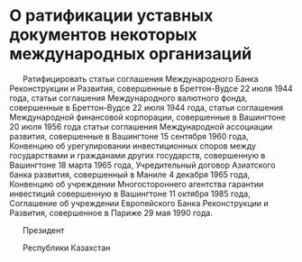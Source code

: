 # О ратификации уставных документов некоторых международных организаций

      Ратифицировать статьи соглашения Международного Банка Реконструкции и Развития, совершенные в Бреттон-Вудсе 22 июля 1944 года, статьи соглашения Международного валютного фонда, совершенные в Бреттон-Вудсе 22 июля 1944 года, статьи соглашения Международной финансовой корпорации, совершенные в Вашингтоне 20 июля 1956 года статьи соглашения Международной ассоциации развития, совершенные в Вашингтоне 15 сентября 1960 года, Конвенцию об урегулировании инвестиционных споров между государствами и гражданами других государств, совершенную в Вашингтоне 18 марта 1965 года, Учредительный договор Азиатского банка развития, совершенный в Маниле 4 декабря 1965 года, Конвенцию об учреждении Многостороннего агентства гарантии инвестиций совершенную в Вашингтоне 11 октября 1985 года, Соглашение об учреждении Европейского Банка Реконструкции и Развития, совершенное в Париже 29 мая 1990 года.

      Президент

      Республики Казахстан

